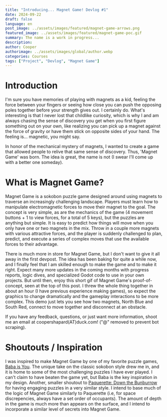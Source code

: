 ```yaml
---
title: "Introducing... Magnet Game! Devlog #1"
date: 2024-09-22
draft: false
language: en
post_image: ../assets/images/featured/magnet-game-arrows.png
featured_image: ../assets/images/featured/magnet-game-poc.gif
summary: The name is a work in progress...
description: 
author: Cooper
authorimage: ../assets/images/global/author.webp
categories: Courses
tags: ["Project", "Devlog", "Magnet Game"]
---
```

# Introduction
I'm sure you have memories of playing with magnets as a kid, feeling the force between your fingers or seeing how close you can push the opposing poles together before your strength gives out. I certainly do. What's interesting is that I never lost that childlike curiosity, which is why I and am always chasing the sense of discovery you get when you first figure something out on your own, like realizing you can pick up a magnet against the force of gravity or have them stick on opposite sides of your hand. The feeling is... magnetic, you might say.

In honor of the mechanical mystery of magnets, I wanted to create a game that allowed people to relive that same sense of discovery. Thus, 'Magnet Game' was born. The idea is great, the name is not (I swear I'll come up with a better one someday).

# What is Magnet Game?
Magnet Game is a sokobon puzzle game designed around using magnets to traverse an increasingly challenging landscape. Players must learn how to manipulate electromagnetic forces to move their magnet to the goal. The concept is very simple, as are the mechanics of the game (4 movement buttons + 1 to view forces, for a total of 5 keys), but the puzzles are anything but simple. It is easy to predict how things will move when you only have one or two magnets in the mix. Throw in a couple more magnets with various attractive forces, and the player is suddenly challenged to plan, predict, and execute a series of complex moves that use the available forces to their advantage. 

There is much more in store for Magnet Game, but I don't want to give it all away in the first devpost. The idea has been baking for quite a while now, and I finally feel that I am skilled enough to make the game and to make it right. Expect many more updates in the coming months with progress reports, logic dives, and specialized Godot code to use in your own projects. But until then, enjoy this short gif of Magnet Game's proof-of-concept, seen at the top of this post. I threw the whole thing together in about an hour (I have previous experience making games), so expect the graphics to change dramatically and the gameplay interactions to be more complex. This demo just lets you see how two magnets, North Blue and South Red, connect to move together and disconnect at an obstacle.

If you have any feedback, questions, or just want more information, shoot me an email at coopershapard(AT)duck.com! ("@" removed to prevent bot scraping).

# Shoutouts / Inspiration
I was inspired to make Magnet Game by one of my favorite puzzle games, [Baba is You](https://www.hempuli.com/baba/). The unique take on the classic sokobon style drew me in, and it is home to some of the most challenging puzzles I have ever played. I can't claim to have beaten the game yet, but Baba is the key inspiration in my design. Another, smaller shoutout to [Paquerette: Down the Bunburrow](https://lenophie.itch.io/paquerette-down-the-bunburrow) for having engaging puzzles in a very similar style. I intend to base much of the logic of Magnet Game similarly to Paquerette (i.e, for space discrepencies, always have a set order of occupants). The amount of depth in the game is much more than appears on the surface, and I intend to incorporate a similar level of secrets into Magnet Game.

